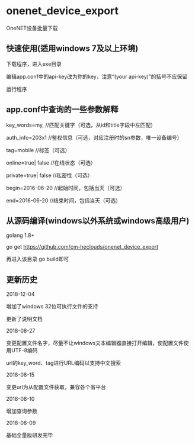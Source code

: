# onenet_device_export
OneNET设备批量下载

## 快速使用(适用windows 7及以上环境)
下载程序，进入exe目录

编辑app.conf中的api-key改为你的key，注意“(your api-key)”的括号不应保留

运行程序

## app.conf中查询的一些参数解释
key_words=my, //匹配关键字（可选，从id和title字段中左匹配）

auth_info=203x1 //鉴权信息（可选，对应注册时的sn参数，唯一设备编号）

tag=mobile //标签（可选）

online=true| false //在线状态（可选）

private=true| false //私密性（可选）

begin=2016-06-20 //起始时间，包括当天（可选）

end=2016-06-20 //结束时间，包括当天（可选）

## 从源码编译(windows以外系统或windows高级用户)
golang 1.8+

go get https://github.com/cm-heclouds/onenet_device_export

再进入该目录 go build即可

## 更新历史
2018-12-04

增加了windows 32位可执行文件的支持

更新了说明文档


2018-08-27

变更配置文件名字，尽量不让windows文本编辑器直接打开编辑，使配置文件使用UTF-8编码

url的key_word、tag进行URL编码以支持中文搜索


2018-08-15

变更url为从配置文件获取，兼容各个省平台


2018-08-10

增加查询参数


2018-08-09

基础全量版研发完毕